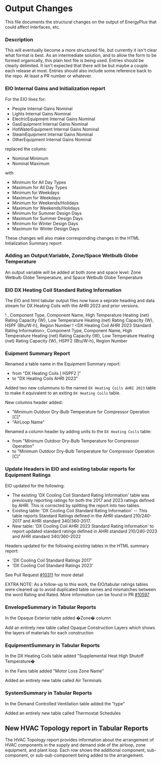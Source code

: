 Output Changes
==============

This file documents the structural changes on the output of EnergyPlus that could affect interfaces, etc.

### Description

This will eventually become a more structured file, but currently it isn't clear what format is best. As an intermediate solution, and to allow the form to be formed organically, this plain text file is being used. Entries should be clearly delimited. It isn't expected that there will be but maybe a couple each release at most. Entries should also include some reference back to the repo. At least a PR number or whatever.

### EIO Internal Gains and Initialization report

For the EIO lines for:

- People Internal Gains Nominal
- Lights Internal Gains Nominal
- ElectricEquipment Internal Gains Nominal
- GasEquipment Internal Gains Nominal
- HotWaterEquipment Internal Gains Nominal
- SteamEquipment Internal Gains Nominal
- OtherEquipment Internal Gains Nominal

replaced the colums:

- Nominal Minimum 
- Nominal Maximum

with 

- Minimum for All Day Types
- Maximum for All Day Types
- Minimum for Weekdays
- Maximum for Weekdays
- Minimum for Weekends/Holidays
- Maximum for Weekends/Holidays
- Minimum for Summer Design Days
- Maximum for Summer Design Days
- Minimum for Winter Design Days
- Maximum for Winter Design Days

These changes will also make corresponding changes in the HTML Intialization Summary report


### Adding an Output:Variable, Zone/Space Wetbulb Globe Temperature

An output variable will be added at both zone and space level: Zone Wetbulb Globe Temperature, and Space Wetbulb Globe
Temperature


### EIO DX Heating Coil Standard Rating Information 

The EIO and html tabular output files now have a seprate heading and data stream for DX Heating Coils with the AHRI 2023 and prior versions.

! <DX Heating Coil Standard Rating Information>, Component Type, Component Name, High Temperature Heating (net) Rating Capacity {W}, Low Temperature Heating (net) Rating Capacity {W}, HSPF {Btu/W-h}, Region Number
! <DX Heating Coil AHRI 2023 Standard Rating Information>, Component Type, Component Name, High Temperature Heating (net) Rating Capacity {W}, Low Temperature Heating (net) Rating Capacity {W}, HSPF2 {Btu/W-h}, Region Number


### Euipment Summary Report 

Renamed a table name in the Equipment Summary report:

- from "DX Heating Coils [ HSPF2 ]" 
- to   "DX Heating Coils AHRI 2023"

Added two new columnuns to the named `DX Heating Coils AHRI 2023` table to make it equivalent to an exiting `DX Heating Coils` table. 

New columns header added:

- "Minimum Outdoor Dry-Bulb Temperature for Compressor Operation [C]"
- "AirLoop Name"

Renamed a column header by adding units to the `DX Heating Coils` table:

- from "Minimum Outdoor Dry-Bulb Temperature for Compressor Operation"
- to   "Minimum Outdoor Dry-Bulb Temperature for Compressor Operation [C]"

  
### Update Headers in EIO and existing tabular reports for Equipment Ratings

EIO updated for the following:

- The existing 'DX Cooling Coil Standard Rating Information' table was previously reporting ratings for both the 2017 and 2023 ratings defined by AHRI.  This is corrected by splitting the report into two tables.
- Existing table: 'DX Cooling Coil Standard Rating Information' -- This table reports Standard Ratings defined in the AHRI standard 210/240-2017 and AHRI standard 340/360-2017.
- New table: 'DX Cooling Coil AHRI 2023 Standard Rating Information' to report updated standard ratings defined in AHRI standard 210/240-2023 and AHRI standard 340/360-2022

Headers updated for the following existing tables in the HTML summary report:

- 'DX Cooling Coil Standard Ratings 2017'
- 'DX Cooling Coil Standard Ratings 2023'

See Pull Request [#10311](https://github.com/NREL/EnergyPlus/pull/10311) for more detail

EXTRA NOTE: As a follow-up to this work, the EIO/tabular ratings tables were cleaned up to avoid duplicated table names and mismatches between the word Rating and Rated.
More information can be found in PR [#10597](https://github.com/NREL/EnergyPlus/pull/10597)
 
 
### EnvelopeSummary in Tabular Reports

In the Opaque Exterior table added �Zone� column

Add an entirely new table called Opaque Construction Layers which shows the layers of materials for each construction


###	EquipmentSummary in Tabular Reports

In the DX Heating Coils table added "Supplemental Heat High Shutoff Temperature�

In the Fans table added "Motor Loss Zone Name"

Added an entirely new table called Air Terminals


###	SystemSummary in Tabular Reports

In the Demand Controlled Ventilation table added the "type"

Added an entirely new table called Thermostat Schedules

## New HVAC Topology report in Tabular Reports

The HVAC Topology report provides information about the arrangement of HVAC components in the supply and demand side of the airloop, zone equipment, and plant loop. Each row shows the additional component, sub-component, or sub-sub-component being added to the arrangement. 


